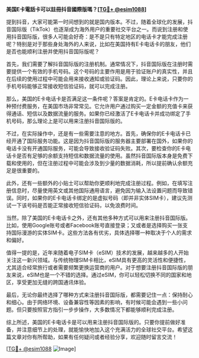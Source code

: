 **美国E卡電話卡可以註冊抖音國際版嗎？[[TG💪+ @esim1088](https://t.me/s/esim1088)]**

提到抖音，大家可能第一时间想到的就是国内版本。不过，随着全球化的发展，抖音国际版（TikTok）也逐渐成为海外用户的重要社交平台之一。而说到注册和使用抖音国际版，很多人可能会好奇：是不是只有特定地区的电话卡才能完成注册呢？特别是对于那些身处海外的人来说，比如在美国持有E卡电话卡的朋友，他们是否也能顺利注册并使用抖音国际版呢？

首先，我们需要了解抖音国际版的注册机制。通常情况下，抖音国际版在注册时需要提供一个有效的手机号码。这个号码的主要作用是用于验证账户的真实性，并且在后续的使用过程中可能会用来接收通知或验证码。因此，理论上来说，只要你的手机号码能够正常接收短信验证码，就可以完成注册。

那么，美国的E卡电话卡是否满足这一条件呢？答案是肯定的。E卡电话卡作为一种预付费服务，在美国市场非常常见。它允许用户通过购买一定金额的充值卡来获得通话、短信以及数据流量的服务。如果你已经激活了E卡电话卡并成功绑定了手机号码，那么理论上是可以用来注册抖音国际版的。

不过，在实际操作中，还是有一些需要注意的地方。首先，确保你的E卡电话卡已经开通了国际服务功能。这是因为抖音国际版的服务器主要部署在国外，如果你的电话卡没有开通国际服务，可能会导致接收验证码失败。其次，要检查你的E卡电话卡是否有足够的余额支持短信和数据流量的使用。虽然抖音国际版本身是免费下载和使用的，但在注册过程中可能会涉及到少量的数据消耗，所以提前确认余额充足是很重要的。

此外，还有一些额外的小贴士可以帮助你更顺利地完成注册过程。例如，在填写注册信息时，尽量使用英文或其他国际通用语言，避免因为输入法设置问题而导致错误。同时，如果你的E卡电话卡绑定的是虚拟号码（即并非实体SIM卡），建议先测试一下该号码是否能正常接收短信验证码，以免浪费时间。

当然，除了美国的E卡电话卡之外，还有其他多种方式可以用来注册抖音国际版。比如，使用Google账号或者Facebook账号直接登录；又或者是选择购买一张支持国际漫游的实体SIM卡。这些方法各有优劣，具体选择哪一种取决于个人的需求和偏好。

值得一提的是，近年来随着电子SIM卡（eSIM）技术的发展，越来越多的人开始关注这一新兴领域。与传统物理SIM卡相比，eSIM具有更高的灵活性和便捷性，尤其适合经常旅行或者需要频繁更换运营商的用户。对于想要注册抖音国际版的朋友来说，eSIM也是一个不错的选择。通过eSIM，你可以轻松切换不同的国家和地区，享受更加无缝的跨国通讯体验。

最后，无论你最终选择了哪种方式来注册抖音国际版，都需要记住一点：保持耐心和细心。由于网络环境、设备兼容性等因素的影响，有时候可能会遇到一些小问题。但只要按照官方指引一步步操作，大多数情况下都能够顺利完成注册。

综上所述，美国的E卡电话卡是可以用来注册抖音国际版的。只要你提前做好准备，并注意细节上的处理，就能愉快地加入这个充满活力的全球社交平台。希望这篇文章对你有所帮助，如果有任何疑问或者经验分享，欢迎随时留言交流！

[[TG💪+ @esim1088](https://t.me/s/esim1088) ![Image](https://i.postimg.cc/4NQfJmqS/Snipaste-2025-05-13-00-14-12.png)]